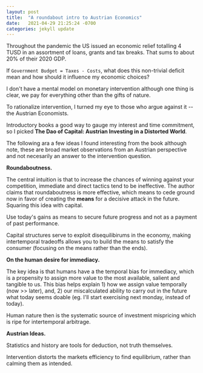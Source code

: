 ```yaml
--- 
layout: post
title:  "A roundabout intro to Austrian Economics"
date:   2021-04-29 21:25:24 -0700
categories: jekyll update
---
```


Throughout the pandemic the US issued an economic relief totalling 4 TUSD in an assortment of loans, grants and tax breaks. That sums to about 20% of their 2020 GDP.

If `Government Budget = Taxes - Costs`, what does this non-trivial deficit mean and how should it influence my economic choices? 

I don't have a mental model on monetary intervention although one thing is clear, we pay for everything other than the gifts of nature.

To rationalize intervention, I turned my eye to those who argue against it -- the Austrian Economists. 

Introductory books a good way to gauge my interest and time commitment, so I picked **The Dao of Capital: Austrian Investing in a Distorted World**.

The following ara a few ideas I found interesting from the book although note, these are broad market observations from an Austrian perspective and not necesarily an answer to the intervention question.
 
**Roundaboutness.** 

The central intuition is that to increase the chances of winning against your competition, immediate and direct tactics tend to be ineffective. 
The author claims that roundaboutness is more effective, which means to cede ground now in favor of creating the **means** for a decisive attack in the future. Squaring this idea with capital.  

Use today's gains as means to secure future progress and not as a payment of past performance. 

Capital structures serve to exploit disequilibirums in the economy, making intertemporal tradeoffs allows you to build the means to satisfy the consumer (focusing on the means rather than the ends).

**On the human desire for immediacy.** 

The key idea is that humans have a the temporal bias for immediacy, which is a propensity to assign more value to the most available, salient and tangible to us. This bias helps explain 1) how we assign value temporally (now >> later), and, 2) our miscalculated ability to carry out in the future what today seems doable (eg. I'll start exercising next monday, instead of today).

Human nature then is the systematic source of investment mispricing which is ripe for intertemporal arbitrage.

**Austrian Ideas.** 

Statistics and history are tools for deduction, not truth themselves. 

Intervention distorts the markets efficiency to find equilibrium, rather than calming them as intended. 

